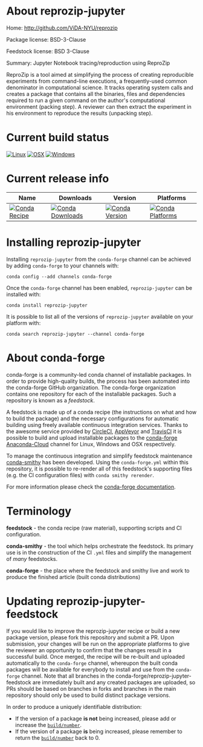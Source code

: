 About reprozip-jupyter
======================

Home: http://github.com/ViDA-NYU/reprozip

Package license: BSD-3-Clause

Feedstock license: BSD 3-Clause

Summary: Jupyter Notebook tracing/reproduction using ReproZip

ReproZip is a tool aimed at simplifying the process of creating reproducible
experiments from command-line executions, a frequently-used common
denominator in computational science. It tracks operating system calls and
creates a package that contains all the binaries, files and dependencies
required to run a given command on the author's computational environment
(packing step). A reviewer can then extract the experiment in his
environment to reproduce the results (unpacking step).


Current build status
====================

[![Linux](https://img.shields.io/circleci/project/github/conda-forge/data-feedstock/master.svg?label=Linux)](https://circleci.com/gh/conda-forge/data-feedstock)
[![OSX](https://img.shields.io/travis/conda-forge/data-feedstock/master.svg?label=macOS)](https://travis-ci.org/conda-forge/data-feedstock)
[![Windows](https://img.shields.io/appveyor/ci/conda-forge/data-feedstock/master.svg?label=Windows)](https://ci.appveyor.com/project/conda-forge/data-feedstock/branch/master)

Current release info
====================

| Name | Downloads | Version | Platforms |
| --- | --- | --- | --- |
| [![Conda Recipe](https://img.shields.io/badge/recipe-reprozip--jupyter-green.svg)](https://anaconda.org/conda-forge/reprozip-jupyter) | [![Conda Downloads](https://img.shields.io/conda/dn/conda-forge/reprozip-jupyter.svg)](https://anaconda.org/conda-forge/reprozip-jupyter) | [![Conda Version](https://img.shields.io/conda/vn/conda-forge/reprozip-jupyter.svg)](https://anaconda.org/conda-forge/reprozip-jupyter) | [![Conda Platforms](https://img.shields.io/conda/pn/conda-forge/reprozip-jupyter.svg)](https://anaconda.org/conda-forge/reprozip-jupyter) |

Installing reprozip-jupyter
===========================

Installing `reprozip-jupyter` from the `conda-forge` channel can be achieved by adding `conda-forge` to your channels with:

```
conda config --add channels conda-forge
```

Once the `conda-forge` channel has been enabled, `reprozip-jupyter` can be installed with:

```
conda install reprozip-jupyter
```

It is possible to list all of the versions of `reprozip-jupyter` available on your platform with:

```
conda search reprozip-jupyter --channel conda-forge
```


About conda-forge
=================

conda-forge is a community-led conda channel of installable packages.
In order to provide high-quality builds, the process has been automated into the
conda-forge GitHub organization. The conda-forge organization contains one repository
for each of the installable packages. Such a repository is known as a *feedstock*.

A feedstock is made up of a conda recipe (the instructions on what and how to build
the package) and the necessary configurations for automatic building using freely
available continuous integration services. Thanks to the awesome service provided by
[CircleCI](https://circleci.com/), [AppVeyor](http://www.appveyor.com/)
and [TravisCI](https://travis-ci.org/) it is possible to build and upload installable
packages to the [conda-forge](https://anaconda.org/conda-forge)
[Anaconda-Cloud](http://docs.anaconda.org/) channel for Linux, Windows and OSX respectively.

To manage the continuous integration and simplify feedstock maintenance
[conda-smithy](http://github.com/conda-forge/conda-smithy) has been developed.
Using the ``conda-forge.yml`` within this repository, it is possible to re-render all of
this feedstock's supporting files (e.g. the CI configuration files) with ``conda smithy rerender``.

For more information please check the [conda-forge documentation](https://conda-forge.org/docs/).

Terminology
===========

**feedstock** - the conda recipe (raw material), supporting scripts and CI configuration.

**conda-smithy** - the tool which helps orchestrate the feedstock.
                   Its primary use is in the construction of the CI ``.yml`` files
                   and simplify the management of *many* feedstocks.

**conda-forge** - the place where the feedstock and smithy live and work to
                  produce the finished article (built conda distributions)


Updating reprozip-jupyter-feedstock
===================================

If you would like to improve the reprozip-jupyter recipe or build a new
package version, please fork this repository and submit a PR. Upon submission,
your changes will be run on the appropriate platforms to give the reviewer an
opportunity to confirm that the changes result in a successful build. Once
merged, the recipe will be re-built and uploaded automatically to the
`conda-forge` channel, whereupon the built conda packages will be available for
everybody to install and use from the `conda-forge` channel.
Note that all branches in the conda-forge/reprozip-jupyter-feedstock are
immediately built and any created packages are uploaded, so PRs should be based
on branches in forks and branches in the main repository should only be used to
build distinct package versions.

In order to produce a uniquely identifiable distribution:
 * If the version of a package **is not** being increased, please add or increase
   the [``build/number``](http://conda.pydata.org/docs/building/meta-yaml.html#build-number-and-string).
 * If the version of a package **is** being increased, please remember to return
   the [``build/number``](http://conda.pydata.org/docs/building/meta-yaml.html#build-number-and-string)
   back to 0.